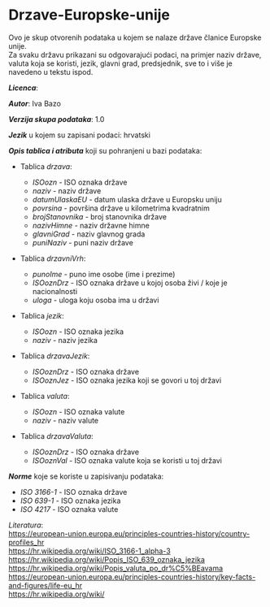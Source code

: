 # Drzave-Europske-unije  

Ovo je skup otvorenih podataka u kojem se nalaze države članice Europske unije.  
Za svaku državu prikazani su odgovarajući podaci, na primjer naziv države, valuta koja se koristi, 
jezik, glavni grad, predsjednik, sve to i više je navedeno u tekstu ispod.  

***Licenca***:  

***Autor***: Iva Bazo  

***Verzija skupa podataka***: 1.0  

***Jezik*** u kojem su zapisani podaci: hrvatski  

***Opis tablica i atributa*** koji su pohranjeni u bazi podataka:  

 - Tablica *drzava*:  
	- *ISOozn* - ISO oznaka države
	- *naziv* - naziv države
	- *datumUlaskaEU* - datum ulaska države u Europsku uniju  
	- *povrsina* - površina države u kilometrima kvadratnim  
	- *brojStanovnika* - broj stanovnika države  
	- *nazivHimne* - naziv državne himne  
	- *glavniGrad* - naziv glavnog grada  
	- *puniNaziv* - puni naziv države
	
 - Tablica *drzavniVrh*:  
	- *punoIme* - puno ime osobe (ime i prezime)
	- *ISOoznDrz* - ISO oznaka države u kojoj osoba živi / koje je nacionalnosti  
	- *uloga* - uloga koju osoba ima u državi  
	
 - Tablica *jezik*:   
	- *ISOozn* - ISO oznaka jezika  
	- *naziv* - naziv jezika  
	
 - Tablica *drzavaJezik*:  
	- *ISOoznDrz* - ISO oznaka države
	- *ISOoznJez* - ISO oznaka jezika koji se govori u toj državi
 
 - Tablica *valuta*:   
 	- *ISOozn* - ISO oznaka valute  
	- *naziv* - naziv valute  
	
 - Tablica *drzavaValuta*:   
	- *ISOoznDrz* - ISO oznaka države  
	- *ISOoznVal* - ISO oznaka valute koja se koristi u toj državi  

***Norme*** koje se koriste u zapisivanju podataka:  
 - *ISO 3166-1* - ISO oznaka države  
 - *ISO 639-1* - ISO oznaka jezika  
 - *ISO 4217* - ISO oznaka valute  


*Literatura*:  
https://european-union.europa.eu/principles-countries-history/country-profiles_hr  
https://hr.wikipedia.org/wiki/ISO_3166-1_alpha-3  
https://hr.wikipedia.org/wiki/Popis_ISO_639_oznaka_jezika  
https://hr.wikipedia.org/wiki/Popis_valuta_po_dr%C5%BEavama  
https://european-union.europa.eu/principles-countries-history/key-facts-and-figures/life-eu_hr  
https://hr.wikipedia.org/wiki/  


